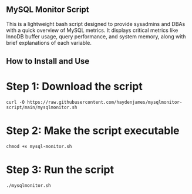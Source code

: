 ## MySQL Monitor Script

This is a lightweight bash script designed to provide sysadmins and DBAs with a quick overview of MySQL metrics. It displays critical metrics like InnoDB buffer usage, query performance, and system memory, along with brief explanations of each variable.

## How to Install and Use

# Step 1: Download the script
`curl -O https://raw.githubusercontent.com/haydenjames/mysqlmonitor-script/main/mysqlmonitor.sh`

# Step 2: Make the script executable
`chmod +x mysql-monitor.sh`

# Step 3: Run the script
`./mysqlmonitor.sh`
